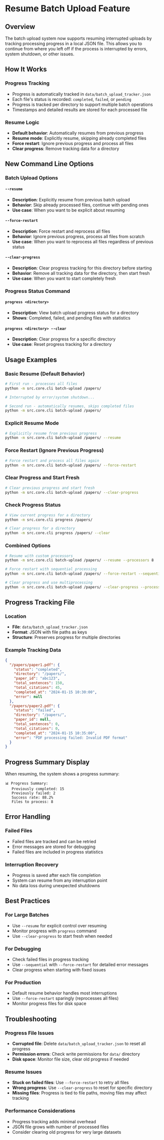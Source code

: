# Resume Batch Upload Feature

## Overview

The batch upload system now supports resuming interrupted uploads by tracking processing progress in a local JSON file. This allows you to continue from where you left off if the process is interrupted by errors, system shutdown, or other issues.

## How It Works

### Progress Tracking
- Progress is automatically tracked in `data/batch_upload_tracker.json`
- Each file's status is recorded: `completed`, `failed`, or `pending`
- Progress is tracked per directory to support multiple batch operations
- Timestamps and detailed results are stored for each processed file

### Resume Logic
- **Default behavior**: Automatically resumes from previous progress
- **Resume mode**: Explicitly resume, skipping already completed files
- **Force restart**: Ignore previous progress and process all files
- **Clear progress**: Remove tracking data for a directory

## New Command Line Options

### Batch Upload Options

#### `--resume`
- **Description**: Explicitly resume from previous batch upload
- **Behavior**: Skip already processed files, continue with pending ones
- **Use case**: When you want to be explicit about resuming

#### `--force-restart`
- **Description**: Force restart and reprocess all files
- **Behavior**: Ignore previous progress, process all files from scratch
- **Use case**: When you want to reprocess all files regardless of previous status

#### `--clear-progress`
- **Description**: Clear progress tracking for this directory before starting
- **Behavior**: Remove all tracking data for the directory, then start fresh
- **Use case**: When you want to start completely fresh

### Progress Status Command

#### `progress <directory>`
- **Description**: View batch upload progress status for a directory
- **Shows**: Completed, failed, and pending files with statistics

#### `progress <directory> --clear`
- **Description**: Clear progress for a specific directory
- **Use case**: Reset progress tracking for a directory

## Usage Examples

### Basic Resume (Default Behavior)
```bash
# First run - processes all files
python -m src.core.cli batch-upload /papers/

# Interrupted by error/system shutdown...

# Second run - automatically resumes, skips completed files
python -m src.core.cli batch-upload /papers/
```

### Explicit Resume Mode
```bash
# Explicitly resume from previous progress
python -m src.core.cli batch-upload /papers/ --resume
```

### Force Restart (Ignore Previous Progress)
```bash
# Force restart and process all files again
python -m src.core.cli batch-upload /papers/ --force-restart
```

### Clear Progress and Start Fresh
```bash
# Clear previous progress and start fresh
python -m src.core.cli batch-upload /papers/ --clear-progress
```

### Check Progress Status
```bash
# View current progress for a directory
python -m src.core.cli progress /papers/

# Clear progress for a directory
python -m src.core.cli progress /papers/ --clear
```

### Combined Options
```bash
# Resume with custom processors
python -m src.core.cli batch-upload /papers/ --resume --processors 8

# Force restart with sequential processing
python -m src.core.cli batch-upload /papers/ --force-restart --sequential

# Clear progress and use multiprocessing
python -m src.core.cli batch-upload /papers/ --clear-progress --processors 6
```

## Progress Tracking File

### Location
- **File**: `data/batch_upload_tracker.json`
- **Format**: JSON with file paths as keys
- **Structure**: Preserves progress for multiple directories

### Example Tracking Data
```json
{
  "/papers/paper1.pdf": {
    "status": "completed",
    "directory": "/papers/",
    "paper_id": "abc123",
    "total_sentences": 150,
    "total_citations": 45,
    "completed_at": "2024-01-15 10:30:00",
    "error": null
  },
  "/papers/paper2.pdf": {
    "status": "failed",
    "directory": "/papers/",
    "paper_id": null,
    "total_sentences": 0,
    "total_citations": 0,
    "completed_at": "2024-01-15 10:35:00",
    "error": "PDF processing failed: Invalid PDF format"
  }
}
```

## Progress Summary Display

When resuming, the system shows a progress summary:

```
📊 Progress Summary:
   Previously completed: 15
   Previously failed: 2
   Success rate: 88.2%
   Files to process: 8
```

## Error Handling

### Failed Files
- Failed files are tracked and can be retried
- Error messages are stored for debugging
- Failed files are included in progress statistics

### Interruption Recovery
- Progress is saved after each file completion
- System can resume from any interruption point
- No data loss during unexpected shutdowns

## Best Practices

### For Large Batches
- Use `--resume` for explicit control over resuming
- Monitor progress with `progress` command
- Use `--clear-progress` to start fresh when needed

### For Debugging
- Check failed files in progress tracking
- Use `--sequential` with `--force-restart` for detailed error messages
- Clear progress when starting with fixed issues

### For Production
- Default resume behavior handles most interruptions
- Use `--force-restart` sparingly (reprocesses all files)
- Monitor progress files for disk space

## Troubleshooting

### Progress File Issues
- **Corrupted file**: Delete `data/batch_upload_tracker.json` to reset all progress
- **Permission errors**: Check write permissions for `data/` directory
- **Disk space**: Monitor file size, clear old progress if needed

### Resume Issues
- **Stuck on failed files**: Use `--force-restart` to retry all files
- **Wrong progress**: Use `--clear-progress` to reset for specific directory
- **Missing files**: Progress is tied to file paths, moving files may affect tracking

### Performance Considerations
- Progress tracking adds minimal overhead
- JSON file grows with number of processed files
- Consider clearing old progress for very large datasets 